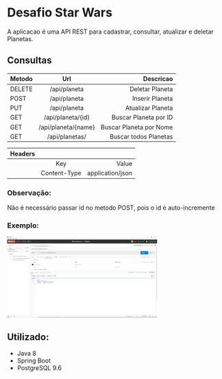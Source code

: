 
<h1>Desafio Star Wars</h1>

A aplicacao é uma API REST para cadastrar, consultar, atualizar e deletar Planetas.</h4><br>

<h2>Consultas</h2>

| Metodo        | Url                    | Descricao                |
| ------------- |:-------------:         | -----:                   |
| DELETE        | /api/planeta           | Deletar Planeta          |
| POST          | /api/planeta           | Inserir Planeta          |
| PUT           | /api/planeta           | Atualizar Planeta        |
| GET           | /api/planeta/{id}      | Buscar Planeta  por ID   |
| GET           | /api/planeta/{name}    | Buscar Planeta  por Nome |
| GET           | /api/planetas/         | Buscar todos Planetas    |

| Headers       |                        |                          |
| ------------- |     :-------------:    |           -----:         |
|               | Key                    | Value                    |
|               | Content-Type           | application/json         |

<h3>Observação:</h3>

<p>Não é necessário passar id no metodo POST, pois o id é auto-incremente</p>

<h3>Exemplo:</h3>

<p><img src="apipost.png" width="350" alt="accessibility text"></p>
  
<h2>Utilizado:</h2>

- Java 8<br>
- Spring Boot<br> 
- PostgreSQL 9.6<br>

